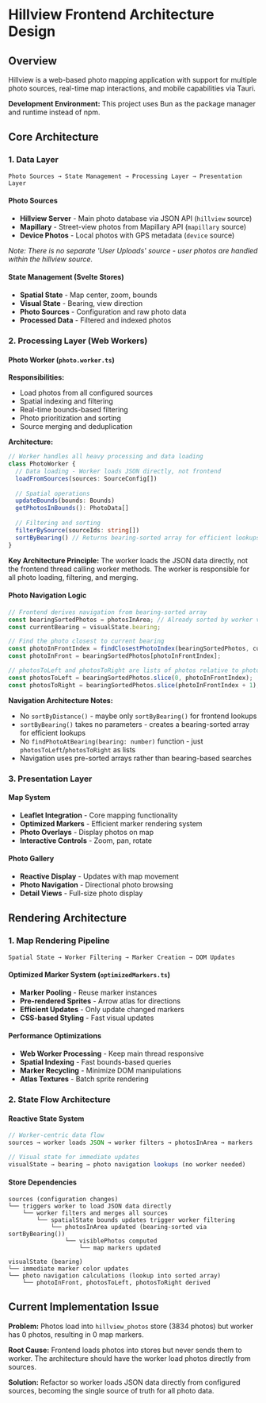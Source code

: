 # Hillview Frontend Architecture Design

## Overview
Hillview is a web-based photo mapping application with support for multiple photo sources, real-time map interactions, and mobile capabilities via Tauri.

**Development Environment:** This project uses Bun as the package manager and runtime instead of npm.

## Core Architecture

### 1. Data Layer
```
Photo Sources → State Management → Processing Layer → Presentation Layer
```

#### Photo Sources
- **Hillview Server** - Main photo database via JSON API (`hillview` source)
- **Mapillary** - Street-view photos from Mapillary API (`mapillary` source)  
- **Device Photos** - Local photos with GPS metadata (`device` source)

*Note: There is no separate 'User Uploads' source - user photos are handled within the hillview source.*

#### State Management (Svelte Stores)
- **Spatial State** - Map center, zoom, bounds
- **Visual State** - Bearing, view direction
- **Photo Sources** - Configuration and raw photo data
- **Processed Data** - Filtered and indexed photos

### 2. Processing Layer (Web Workers)

#### Photo Worker (`photo.worker.ts`)
**Responsibilities:**
- Load photos from all configured sources
- Spatial indexing and filtering
- Real-time bounds-based filtering
- Photo prioritization and sorting
- Source merging and deduplication

**Architecture:**
```typescript
// Worker handles all heavy processing and data loading
class PhotoWorker {
  // Data loading - Worker loads JSON directly, not frontend
  loadFromSources(sources: SourceConfig[])
  
  // Spatial operations
  updateBounds(bounds: Bounds)
  getPhotosInBounds(): PhotoData[]
  
  // Filtering and sorting
  filterBySource(sourceIds: string[])
  sortByBearing() // Returns bearing-sorted array for efficient lookups (no parameters)
}
```

**Key Architecture Principle:** The worker loads the JSON data directly, not the frontend thread calling worker methods. The worker is responsible for all photo loading, filtering, and merging.

#### Photo Navigation Logic
```typescript
// Frontend derives navigation from bearing-sorted array
const bearingSortedPhotos = photosInArea; // Already sorted by worker via sortByBearing()
const currentBearing = visualState.bearing;

// Find the photo closest to current bearing
const photoInFrontIndex = findClosestPhotoIndex(bearingSortedPhotos, currentBearing);
const photoInFront = bearingSortedPhotos[photoInFrontIndex];

// photosToLeft and photosToRight are lists of photos relative to photoInFront
const photosToLeft = bearingSortedPhotos.slice(0, photoInFrontIndex);
const photosToRight = bearingSortedPhotos.slice(photoInFrontIndex + 1);
```

**Navigation Architecture Notes:**
- No `sortByDistance()` - maybe only `sortByBearing()` for frontend lookups
- `sortByBearing()` takes no parameters - creates a bearing-sorted array for efficient lookups
- No `findPhotoAtBearing(bearing: number)` function - just `photosToLeft`/`photosToRight` as lists
- Navigation uses pre-sorted arrays rather than bearing-based searches

### 3. Presentation Layer

#### Map System
- **Leaflet Integration** - Core mapping functionality
- **Optimized Markers** - Efficient marker rendering system
- **Photo Overlays** - Display photos on map
- **Interactive Controls** - Zoom, pan, rotate

#### Photo Gallery
- **Reactive Display** - Updates with map movement
- **Photo Navigation** - Directional photo browsing
- **Detail Views** - Full-size photo display

## Rendering Architecture

### 1. Map Rendering Pipeline

```
Spatial State → Worker Filtering → Marker Creation → DOM Updates
```

#### Optimized Marker System (`optimizedMarkers.ts`)
- **Marker Pooling** - Reuse marker instances
- **Pre-rendered Sprites** - Arrow atlas for directions
- **Efficient Updates** - Only update changed markers
- **CSS-based Styling** - Fast visual updates

#### Performance Optimizations
- **Web Worker Processing** - Keep main thread responsive
- **Spatial Indexing** - Fast bounds-based queries
- **Marker Recycling** - Minimize DOM manipulations
- **Atlas Textures** - Batch sprite rendering

### 2. State Flow Architecture

#### Reactive State System
```typescript
// Worker-centric data flow
sources → worker loads JSON → worker filters → photosInArea → markers

// Visual state for immediate updates  
visualState → bearing → photo navigation lookups (no worker needed)
```

#### Store Dependencies
```
sources (configuration changes)
└── triggers worker to load JSON data directly
    └── worker filters and merges all sources
        └── spatialState bounds updates trigger worker filtering
            └── photosInArea updated (bearing-sorted via sortByBearing())
                └── visiblePhotos computed
                    └── map markers updated

visualState (bearing)
└── immediate marker color updates
└── photo navigation calculations (lookup into sorted array)
    └── photoInFront, photosToLeft, photosToRight derived
```

## Current Implementation Issue

**Problem:** Photos load into `hillview_photos` store (3834 photos) but worker has 0 photos, resulting in 0 map markers.

**Root Cause:** Frontend loads photos into stores but never sends them to worker. The architecture should have the worker load photos directly from sources.

**Solution:** Refactor so worker loads JSON data directly from configured sources, becoming the single source of truth for all photo data.

